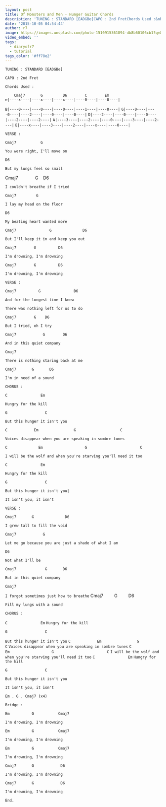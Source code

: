 ```yaml
---
layout: post
title: Of Monsters and Men - Hunger Guitar Chords
description: 'TUNING : STANDARD [EADGBe]CAPO : 2nd FretChords Used :&nbsp; &nbsp;&nbsp;Cmaj7 &nbsp; &nbsp; &nbsp; G &nbsp; &nbsp; &nbsp; &nbsp; D6 &nbsp; &nbsp; &nb...'
date: '2015-10-05 04:54:44'
author: r7
image: https://images.unsplash.com/photo-1510915361894-db8b60106cb1?q=80&w=2940&auto=format&fit=crop&ixlib=rb-4.1.0&ixid=M3wxMjA3fDB8MHxwaG90by1wYWdlfHx8fGVufDB8fHx8fA%3D%3D
video_embed: ''
tags:
  - diaryofr7
  - tutorial
tags_color: '#ff78e2'
---
```

```
TUNING : STANDARD [EADGBe]

CAPO : 2nd Fret

Chords Used :

    Cmaj7       G         D6        C        Em
e|----x----|----x----|----x----|----0----|----0----|
```

`B|----0----|----0----|----0----|----1----|----0----|`
`G|----0----|----0----|----2----|----0----|----0----|`
`D|----2----|----0----|----0----|----2----|----2----|`
`A|----3----|----2----|----0----|----3----|----2----|`
`E|----x----|----3----|----2----|----x----|----0----|`

`VERSE :`

`Cmaj7           G`

```
You were right, I'll move on
```

`D6`

```
But my lungs feel so small
```

Cmaj7              G    D6

```
I couldn't breathe if I tried
```

`Cmaj7         G`

```
I lay my head on the floor
```

`D6`

```
My beating heart wanted more
```

`Cmaj7               G              D6`

```
But I'll keep it in and keep you out
```

`Cmaj7        G          D6`

```
I'm drowning, I'm drowning
```

`Cmaj7        G          D6`

```
I'm drowning, I'm drowning
```

```
VERSE :
```

`Cmaj7          G               D6`

```
And for the longest time I knew
```

```
There was nothing left for us to do
```

`Cmaj7        G    D6`

```
But I tried, oh I try
```

`Cmaj7            G        D6`

```
And in this quiet company
```

```
Cmaj7
```

```
There is nothing staring back at me
```

`Cmaj7       G       D6`

```
I'm in need of a sound
```

```
CHORUS :
```

```
C               Em
```

`Hungry for the kill`

```
G                 C
```

`But this hunger it isn't you`

```
C            Em                G                    C
```

`Voices disappear when you are speaking in sombre tunes`

```
C              Em                   G                        C
```

`I will be the wolf and when you're starving you'll need it too`

```
C               Em
```

`Hungry for the kill`

```
G                 C
```

```
But this hunger it isn't you|

It isn't you, it isn't
```

```
VERSE :
```

`Cmaj7       G              D6`

```
I grew tall to fill the void
```

```
Cmaj7            G
```

```
Let me go because you are just a shade of what I am
```

```
D6
```

```
Not what I'll be
```

`Cmaj7             G       D6`

```
But in this quiet company
```

```
Cmaj7
```

`I forgot sometimes just how to breathe`
Cmaj7         G         D6

```
Fill my lungs with a sound
```

`CHORUS :`

`C               Em`
`Hungry for the kill`

```
G                 C
```

`But this hunger it isn't you`
`C            Em                G                     C`
`Voices disappear when you are speaking in sombre tunes`
`C              Em                   G                        C`
`I will be the wolf and when you're starving you'll need it too`
`C               Em`
`Hungry for the kill`

```
G                 C
```

`But this hunger it isn't you`

`It isn't you, it isn't`

```
Em . G . Cmaj7 (x4)

Bridge :
```

`Em          G           Cmaj7`

```
I'm drowning, I'm drowning
```

```
Em          G           Cmaj7
```

```
I'm drowning, I'm drowning
```

```
Em          G           Cmaj7
```

```
I'm drowning, I'm drowning
```

`Cmaj7       G            D6`

```
I'm drowning, I'm drowning
```

`Cmaj7       G            D6`

```
I'm drowning, I'm drowning

End.
```
